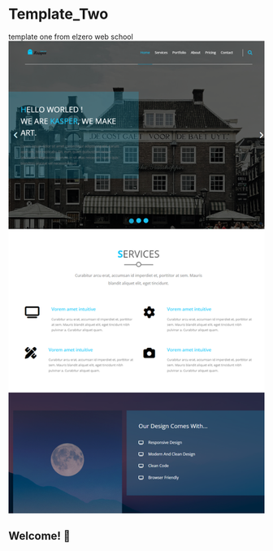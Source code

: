 # Template_Two

template one from elzero web school
![Design preview for the Kasper - PSD Agency Template coding challenge](./Design/design(1).png)

## Welcome! 👋
